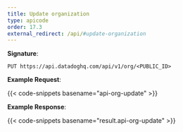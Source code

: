```yaml
---
title: Update organization
type: apicode
order: 17.3
external_redirect: /api/#update-organization
---
```


**Signature**:

`PUT https://api.datadoghq.com/api/v1/org/<PUBLIC_ID>`

**Example Request**:

{{< code-snippets basename="api-org-update" >}}

**Example Response**:

{{< code-snippets basename="result.api-org-update" >}}

